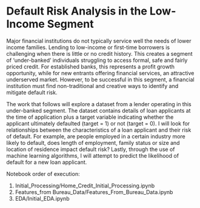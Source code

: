 # Default Risk Analysis in the Low-Income Segment

Major financial institutions do not typically service well the needs of lower income families. Lending to low-income or first-time borrowers is challenging when there is little or no credit history. This creates a segment of ‘under-banked’ individuals struggling to access formal, safe and fairly priced credit. For established banks, this represents a profit growth opportunity, while for new entrants offering financial services, an attractive underserved market. However, to be successful in this segment, a financial institution must find non-traditional and creative ways to identify and mitigate default risk.

The work that follows will explore a dataset from a lender operating in this under-banked segment. The dataset contains details of loan applicants at the time of application plus a target variable indicating whether the applicant ultimately defaulted (target = 1) or not (target = 0). I will look for relationships between the characteristics of a loan applicant and their risk of default. For example, are people employed in a certain industry more likely to default, does length of employment, family status or size and location of residence impact default risk? Lastly, through the use of machine learning algorithms, I will attempt to predict the likelihood of default for a new loan applicant.

Notebook order of execution:
1. Initial_Processing/Home_Credit_Initial_Processing.ipynb
1. Features_from Bureau_Data/Features_From_Bureau_Data.ipynb
1. EDA/Initial_EDA.ipynb
